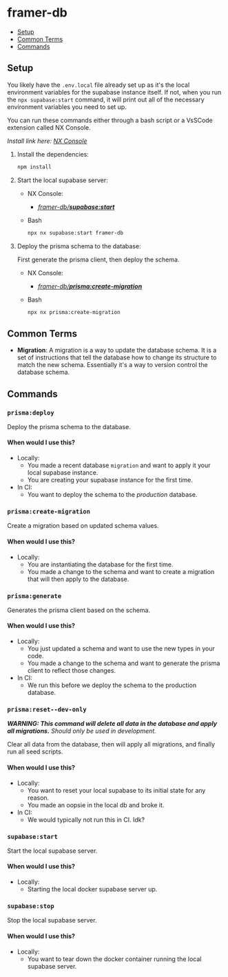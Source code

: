 # framer-db

- [Setup](#setup)
- [Common Terms](#common-terms)
- [Commands](#commands)

## Setup

You likely have the `.env.local` file already set up as it's the local environment variables for the supabase instance itself. If not, when you run the `npx supabase:start` command, it will print out all of the necessary environment variables you need to set up.


You can run these commands either through a bash script or a VsSCode extension called NX Console.

_Install link here: [NX Console](https://marketplace.visualstudio.com/items?itemName=nrwl.angular-console)_

1. Install the dependencies:

    ```bash
    npm install
    ```

2. Start the local supabase server:

    - NX Console:
        - _[framer-db/**supabase:start**](#supabasestart)_

    - Bash
        ```bash
        npx nx supabase:start framer-db
        ```

3. Deploy the prisma schema to the database:

    First generate the prisma client, then deploy the schema.

    - NX Console:
        - _[framer-db/**prisma:create-migration**](#prismacreate-migration)_

    - Bash
        ```bash
        npx nx prisma:create-migration
        ```

## Common Terms

- **Migration**: A migration is a way to update the database schema. It is a set of instructions that tell the database how to change its structure to match the new schema. Essentially it's a way to version control the database schema.

## Commands

### `prisma:deploy`

Deploy the prisma schema to the database.

#### When would I use this?

- Locally:
    - You made a recent database `migration` and want to apply it your local supabase instance.
    - You are creating your supabase instance for the first time.
- In CI:
    - You want to deploy the schema to the *production* database.

### `prisma:create-migration`

Create a migration based on updated schema values.

#### When would I use this?

- Locally:
    - You are instantiating the database for the first time.
    - You made a change to the schema and want to create a migration that will then apply to the database.

### `prisma:generate`

Generates the prisma client based on the schema.

#### When would I use this?

- Locally:
    - You just updated a schema and want to use the new types in your code.
    - You made a change to the schema and want to generate the prisma client to reflect those changes.
- In CI:
    - We run this before we deploy the schema to the production database.

### `prisma:reset--dev-only`

***WARNING: This command will delete all data in the database and apply all migrations.** Should only be used in development.*

Clear all data from the database, then will apply all migrations, and finally run all seed scripts.

#### When would I use this?

- Locally:
    - You want to reset your local supabase to its initial state for any reason.
    - You made an oopsie in the local db and broke it.
- In CI:
    - We would typically not run this in CI. Idk?

### `supabase:start`

Start the local supabase server.

#### When would I use this?

- Locally:
    - Starting the local docker supabase server up.

### `supabase:stop`

Stop the local supabase server.

#### When would I use this?

- Locally:
    - You want to tear down the docker container running the local supabase server.

